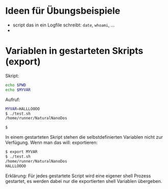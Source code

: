 

# Ideen für Übungsbeispiele

- script das in ein Logfile schreibt: `date`, `whoami`, …
- 



# Variablen in gestarteten Skripts (export)

Skript:

```sh
echo $PWD
echo $MYVAR
```

Aufruf:

```sh
MYVAR=HALLLOOOO
$ ./test.sh 
/home/runner/NaturalNanoDos

$
```

In einem gestarteten Skript stehen die selbstdefinierten Variablen nicht zur Verfügung. Wenn man das will:  exportieren:

```sh
$ export MYVAR
$ ./test.sh
/home/runner/NaturalNanoDos
HALLLOOOO
```

Erklärung: Für jedes gestartete Script wird eine eigener shell Prozess gestartet, es werden dabei nur die exportierten shell Variablen übergeben.



